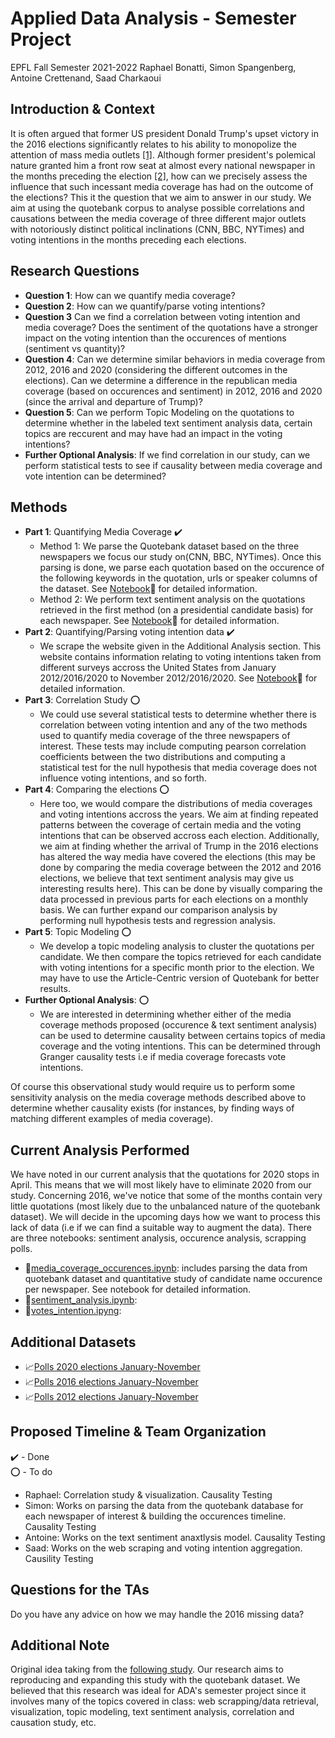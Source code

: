 # Applied Data Analysis - Semester Project
EPFL Fall Semester 2021-2022
Raphael Bonatti, Simon Spangenberg, Antoine Crettenand, Saad Charkaoui

## Introduction & Context

It is often argued that former US president Donald Trump's upset victory in the 2016 elections significantly relates to his ability to monopolize the attention of mass media outlets [[1]](https://www.politico.com/magazine/story/2016/11/2016-election-trump-media-takeover-coverage-214419/). Although former president's polemical nature granted him a front row seat at almost every national newspaper in the months preceding the election [[2]](https://www.politico.com/magazine/story/2016/11/2016-election-trump-media-takeover-coverage-214419/), how can we precisely assess the influence that such incessant media coverage has had on the outcome of the elections? This it the question that we aim to answer in our study. We aim at using the quotebank corpus to analyse possible correlations and causations between the media coverage of three different major outlets with notoriously distinct political inclinations (CNN, BBC, NYTimes) and voting intentions in the months preceding each elections.

## Research Questions
* **Question 1**: How can we quantify media coverage? 
* **Question 2**: How can we quantify/parse voting intentions? 
* **Question 3** Can we find a correlation between voting intention and media coverage? Does the sentiment of the quotations have a stronger impact on the voting intention than the occurences of mentions (sentiment vs quantity)? 
* **Question 4**: Can we determine similar behaviors in media coverage from 2012, 2016 and 2020 (considering the different outcomes in the elections). Can we determine a difference in the republican media coverage (based on occurences and sentiment) in 2012, 2016 and 2020 (since the arrival and departure of Trump)? 
* **Question 5**: Can we perform Topic Modeling on the quotations to determine whether in the labeled text sentiment analysis data, certain topics are reccurent and may have had an impact in the voting intentions?
* **Further Optional Analysis**: If we find correlation in our study, can we perform statistical tests to see if causality between media coverage and vote intention can be determined? 

## Methods
* **Part 1**: Quantifying Media Coverage ✔️ 
  * Method 1: We parse the Quotebank dataset based on the three newspapers we focus our study on(CNN, BBC, NYTimes). Once this parsing is done, we parse each quotation based on the occurence of the following keywords in the quotation, urls or speaker columns of the dataset. See [Notebook](media_coverage_occurences.ipynb):green_book: for detailed information.
  * Method 2: We perform text sentiment analysis on the quotations retrieved in the first method (on a presidential candidate basis) for each newspaper. See [Notebook](sentiment_analysis.ipynb):blue_book: for detailed information.
* **Part 2**: Quantifying/Parsing voting intention data ✔️
  *  We scrape the website given in the Additional Analysis section. This website contains information relating to voting intentions taken from different surveys accross the United States from January 2012/2016/2020 to November 2012/2016/2020. See [Notebook](votes_intention.ipynb):orange_book: for detailed information.
* **Part 3**: Correlation Study :o:
  * We could use several statistical tests to determine whether there is correlation between voting intention and any of the two methods used to quantify media coverage of the three newspapers of interest. These tests may include computing pearson correlation coefficients between the two distributions and computing a statistical test for the null hypothesis that media coverage does not influence voting intentions, and so forth. 
* **Part 4**: Comparing the elections :o:
  * Here too, we would compare the distributions of media coverages and voting intentions accross the years. We aim at finding repeated patterns between the coverage of certain media and the voting intentions that can be observed accross each election. Additionally, we aim at finding whether the arrival of Trump in the 2016 elections has altered the way media have covered the elections (this may be done by comparing the media coverage between the 2012 and 2016 elections, we believe that text sentiment analysis may give us interesting results here). This can be done by visually comparing the data processed in previous parts for each elections on  a monthly basis. We can further expand our comparison analysis by performing null hypothesis tests and regression analysis.
* **Part 5**: Topic Modeling :o:
  * We develop a topic modeling analysis to cluster the quotations per candidate. We then compare the topics retrieved for each candidate with voting intentions for a specific month prior to the election. We may have to use the Article-Centric version of Quotebank for better results. 
* **Further Optional Analysis**: :o:
  * We are interested in determining whether either of the media coverage methods proposed (occurence & text sentiment analysis) can be used to determine causality between certains topics of media coverage and the voting intentions. This can be determined through Granger causality tests i.e if media coverage forecasts vote intentions.


Of course this observational study would require us to perform some sensitivity analysis on the media coverage methods described above to determine whether causality exists (for instances, by finding ways of matching different examples of media coverage). 

## Current Analysis Performed
We have noted in our current analysis that the quotations for 2020 stops in April. This means that we will most likely have to eliminate 2020 from our study. Concerning 2016, we've notice that some of the months contain very little quotations (most likely due to the unbalanced nature of the quotebank dataset). We will decide in the upcoming days how we want to process this lack of data (i.e if we can find a suitable way to augment the data). 
There are three notebooks: sentiment analysis, occurence analysis, scrapping polls. 
* :green_book:[media_coverage_occurences.ipynb](media_coverage_occurences.ipynb): includes parsing the data from quotebank dataset and quantitative study of candidate name occurence per newspaper. See notebook for detailed information.
* :blue_book:[sentiment_analysis.ipynb](sentiment_analysis.ipynb):
* :orange_book:[votes_intention.ipyng](votes_intention.ipynb):

## Additional Datasets
* :chart_with_upwards_trend:[Polls 2020 elections January-November](https://www.realclearpolitics.com/epolls/2020/president/us/general_election_trump_vs_biden-6247.html#polls)
* :chart_with_upwards_trend:[Polls 2016 elections January-November](https://www.realclearpolitics.com/epolls/2016/president/us/general_election_trump_vs_clinton-5491.html)
* :chart_with_upwards_trend:[Polls 2012 elections January-November](https://www.realclearpolitics.com/epolls/2012/president/us/general_election_romney_vs_obama-1171.html#!)

## Proposed Timeline & Team Organization
✔️ - Done\
:o: - To do
* Raphael: Correlation study & visualization. Causality Testing
* Simon: Works on parsing the data from the quotebank database for each newspaper of interest & building the occurences timeline. Causality Testing
* Antoine: Works on the text sentiment anaxtlysis model. Causality Testing
* Saad: Works on the web scraping and voting intention aggregation. Causility Testing

## Questions for the TAs
Do you have any advice on how we may handle the 2016 missing data? 


## Additional Note
Original idea taking from the [following study](https://www.researchgate.net/publication/335908711_What_matters_context_or_sentiment_Analysing_the_influence_of_news_in_US_elections_using_Natural_Language_Processing). Our research aims to reproducing and expanding this study with the quotebank dataset. We believed that this research was ideal for ADA's semester project since it involves many of the topics covered in class: web scrapping/data retrieval, visualization, topic modeling, text sentiment analysis, correlation and causation study, etc.
